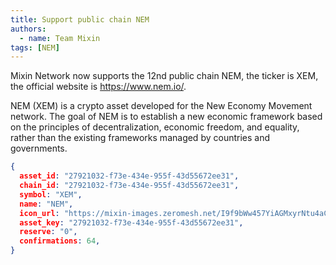 ```yaml
---
title: Support public chain NEM
authors:  
  - name: Team Mixin
tags: [NEM]
---
```


Mixin Network now supports the 12nd public chain NEM, the ticker is XEM, the official website is <https://www.nem.io/>.

NEM (XEM) is a crypto asset developed for the New Economy Movement network.
The goal of NEM is to establish a new economic framework based on the principles of decentralization, economic freedom, and equality, rather than the existing frameworks managed by countries and governments.



```json
{
  asset_id: "27921032-f73e-434e-955f-43d55672ee31",
  chain_id: "27921032-f73e-434e-955f-43d55672ee31",
  symbol: "XEM",
  name: "NEM",
  icon_url: "https://mixin-images.zeromesh.net/I9f9bWw457YiAGMxyrNtu4aCezzgnnIYuxnNBzkN3aGG32HeOzFl-nA4miBRnU-3qnNylyiDZqoS-JfzfstnuQ=s128";;,
  asset_key: "27921032-f73e-434e-955f-43d55672ee31",
  reserve: "0",
  confirmations: 64,
}
```
